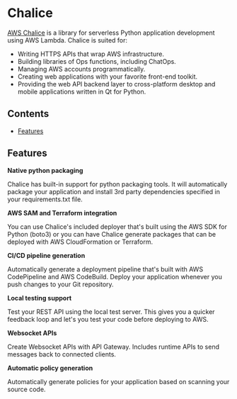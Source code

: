 # Chalice

[AWS Chalice](https://aws.github.io/chalice/) is a library for serverless Python application development using AWS Lambda. Chalice is suited for:

- Writing HTTPS APIs that wrap AWS infrastructure.
- Building libraries of Ops functions, including ChatOps.
- Managing AWS accounts programmatically.
- Creating web applications with your favorite front-end toolkit.
- Providing the web API backend layer to cross-platform desktop and mobile applications written in Qt for Python.

## Contents
- [Features](#features)


## Features

**Native python packaging**

Chalice has built-in support for python packaging tools. It will automatically package your application and install 3rd party dependencies specified in your requirements.txt file.

**AWS SAM and Terraform integration**

You can use Chalice's included deployer that's built using the AWS SDK for Python (boto3) or you can have Chalice generate packages that can be deployed with AWS CloudFormation or Terraform.

**CI/CD pipeline generation**

Automatically generate a deployment pipeline that's built with AWS CodePipeline and AWS CodeBuild. Deploy your application whenever you push changes to your Git repository.

**Local testing support**

Test your REST API using the local test server. This gives you a quicker feedback loop and let's you test your code before deploying to AWS.

**Websocket APIs**

Create Websocket APIs with API Gateway. Includes runtime APIs to send messages back to connected clients.

**Automatic policy generation**

Automatically generate policies for your application based on scanning your source code.

